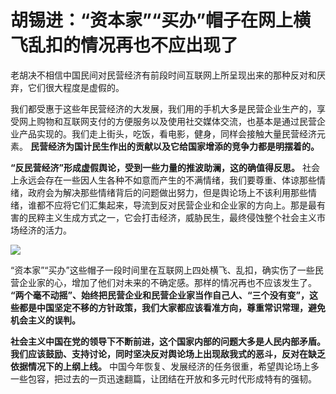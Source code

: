 # 胡锡进：“资本家”“买办”帽子在网上横飞乱扣的情况再也不应出现了

老胡决不相信中国民间对民营经济有前段时间互联网上所呈现出来的那种反对和厌弃，它们很大程度是虚假的。

我们都受惠于这些年民营经济的大发展，我们用的手机大多是民营企业生产的，享受网上购物和互联网支付的方便服务以及使用社交媒体交流，也基本是通过民营企业产品实现的。我们走上街头，吃饭，看电影，健身，同样会接触大量民营经济元素。
**民营经济为国计民生作出的贡献以及它给国家增添的竞争力都是明摆着的。**

**“反民营经济”形成虚假舆论，受到一些力量的推波助澜，这的确值得反思。**
社会上永远会存在一些因人生各种不如意而产生的不满情绪，我们要尊重、体谅那些情绪，政府会为解决那些情绪背后的问题做出努力，但是舆论场上不该利用那些情绪，谁都不应将它们汇集起来，导流到反对民营企业和企业家的方向上。那是最有害的民粹主义生成方式之一，它会打击经济，威胁民生，最终侵蚀整个社会主义市场经济的活力。

![](https://inews.gtimg.com/newsapp_bt/0/15721053388/1000)

“资本家”“买办”这些帽子一段时间里在互联网上四处横飞、乱扣，确实伤了一些民营企业家的心，增加了他们对未来的不确定感。那样的情况再也不应该发生了。
**“两个毫不动摇”、始终把民营企业和民营企业家当作自己人、“三个没有变”，这些都是中国坚定不移的方针政策，我们大家都应该看准方向，尊重常识常理，避免机会主义的误判。**

**社会主义中国在党的领导下不断前进，这个国家内部的问题大多是人民内部矛盾。我们应该鼓励、支持讨论，同时坚决反对舆论场上出现敌我式的恶斗，反对在缺乏依据情况下的上纲上线。**
中国今年恢复、发展经济的任务很重，希望舆论场上多一些包容，把过去的一页迅速翻篇，让团结在开放和多元时代形成特有的强韧。

